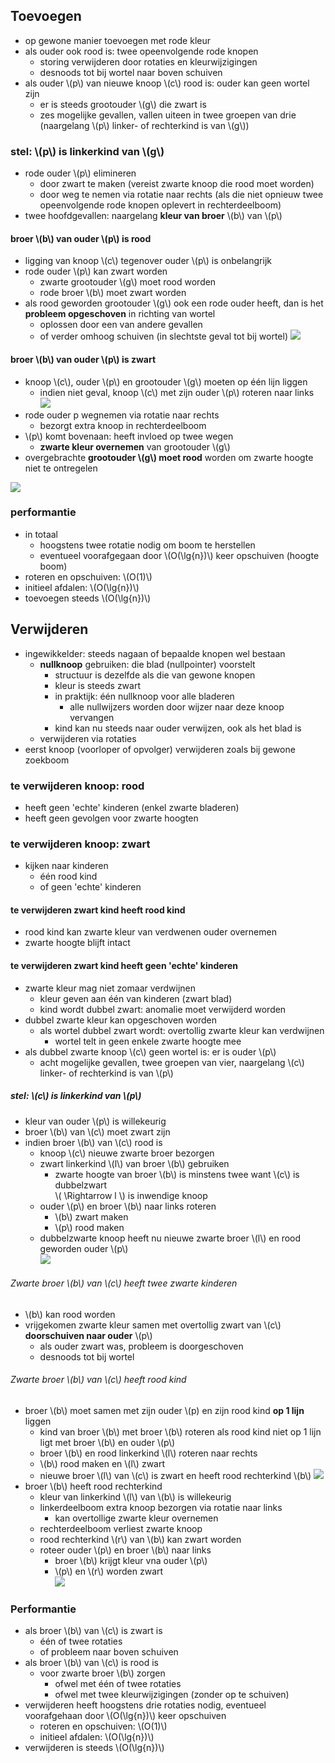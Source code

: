 ## Toevoegen

* op gewone manier toevoegen met rode kleur
* als ouder ook rood is: twee opeenvolgende rode knopen
    * storing verwijderen door rotaties en kleurwijzigingen
    * desnoods tot bij wortel naar boven schuiven
* als ouder \\(p\\) van nieuwe knoop \\(c\\) rood is: ouder kan geen wortel zijn
    * er is steeds grootouder \\(g\\) die zwart is
    * zes mogelijke gevallen, vallen uiteen in twee groepen van drie (naargelang \\(p\\) linker- of rechterkind is van \\(g\\))

### stel: \\(p\\) is linkerkind van \\(g\\)

* rode ouder \\(p\\) elimineren
    * door zwart te maken (vereist zwarte knoop die rood moet worden)
    * door weg te nemen via rotatie naar rechts (als die niet opnieuw twee opeenvolgende rode knopen oplevert in rechterdeelboom)
* twee hoofdgevallen: naargelang **kleur van broer** \\(b\\) van \\(p\\)

#### broer \\(b\\) van ouder \\(p\\) is rood

* ligging van knoop \\(c\\) tegenover ouder \\(p\\) is onbelangrijk
* rode ouder \\(p\\) kan zwart worden
    * zwarte grootouder \\(g\\) moet rood worden
    * rode broer \\(b\\) moet zwart worden
* als rood geworden grootouder \\(g\\) ook een rode ouder heeft, dan is het **probleem opgeschoven** in richting van wortel
    * oplossen door een van andere gevallen
    * of verder omhoog schuiven (in slechtste geval tot bij wortel)
![](/assets/rzboom_bu_add_rodebroer.png)

#### broer \\(b\\) van ouder \\(p\\) is zwart

* knoop \\(c\\), ouder \\(p\\) en grootouder \\(g\\) moeten op één lijn liggen
    * indien niet geval, knoop \\(c\\) met zijn ouder \\(p\\) roteren naar links  
    ![](/assets/rzboom_bu_add_cpglijn.png)
* rode ouder p wegnemen via rotatie naar rechts
    * bezorgt extra knoop in rechterdeelboom
* \\(p\\) komt bovenaan: heeft invloed op twee wegen
    * **zwarte kleur overnemen** van grootouder \\(g\\)
* overgebrachte **grootouder \\(g\\) moet rood** worden om zwarte hoogte niet te ontregelen

![](/assets/rzboom_bu_add_zwartebroer.png)

### performantie

* in totaal 
    * hoogstens twee rotatie nodig om boom te herstellen
    * eventueel voorafgegaan door \\(O(\lg{n})\\) keer opschuiven (hoogte boom)
* roteren en opschuiven: \\(O(1)\\)
* initieel afdalen: \\(O(\lg{n})\\)
* toevoegen steeds \\(O(\lg{n})\\)


## Verwijderen

* ingewikkelder: steeds nagaan of bepaalde knopen wel bestaan
    * **nullknoop** gebruiken: die blad (nullpointer) voorstelt
        * structuur is dezelfde als die van gewone knopen
        * kleur is steeds zwart
        * in praktijk: één nullknoop voor alle bladeren
            * alle nullwijzers worden door wijzer naar deze knoop vervangen
        * kind kan nu steeds naar ouder verwijzen, ook als het blad is
    * verwijderen via rotaties
* eerst knoop (voorloper  of opvolger) verwijderen zoals bij gewone zoekboom

### te verwijderen knoop: rood

* heeft geen 'echte' kinderen (enkel zwarte bladeren)
* heeft geen gevolgen voor zwarte hoogten

### te verwijderen knoop: zwart

* kijken naar kinderen
    * één rood kind
    * of geen 'echte' kinderen

#### te verwijderen zwart kind heeft rood kind

* rood kind kan zwarte kleur van verdwenen ouder overnemen
* zwarte hoogte blijft intact

#### te verwijderen zwart kind heeft geen 'echte' kinderen

* zwarte kleur mag niet zomaar verdwijnen
    * kleur geven aan één van kinderen (zwart blad)
    * kind wordt dubbel zwart: anomalie moet verwijderd worden
* dubbel zwarte kleur kan opgeschoven worden
    * als wortel dubbel zwart wordt: overtollig zwarte kleur kan verdwijnen
        * wortel telt in geen enkele zwarte hoogte mee
* als dubbel zwarte knoop \\(c\\) geen wortel is: er is ouder \\(p\\)
    * acht mogelijke gevallen, twee groepen van vier, naargelang \\(c\\) linker- of rechterkind is van \\(p\\)

##### stel: \\(c\\) is linkerkind van \\(p\\)

* kleur van ouder \\(p\\) is willekeurig
* broer \\(b\\) van \\(c\\) moet zwart zijn
* indien broer \\(b\\) van \\(c\\) rood is
    * knoop \\(c\\) nieuwe zwarte broer bezorgen
    * zwart linkerkind \\(l\\) van broer \\(b\\) gebruiken
        * zwarte hoogte van broer \\(b\\) is minstens twee want \\(c\\) is dubbelzwart  
         \\( \Rightarrow l \\) is inwendige knoop
    * ouder \\(p\\) en broer \\(b\\) naar links roteren
        * \\(b\\) zwart maken
        * \\(p\\) rood maken
    * dubbelzwarte knoop heeft nu nieuwe zwarte broer \\(l\\) en rood geworden ouder \\(p\\)  
    ![](/assets/rzboom_bu_del_rodebroer.png)

###### Zwarte broer \\(b\\) van \\(c\\) heeft twee zwarte kinderen

* \\(b\\) kan rood worden
* vrijgekomen zwarte kleur samen met overtollig zwart van \\(c\\) **doorschuiven naar ouder** \\(p\\)
    * als ouder zwart was, probleem is doorgeschoven
    * desnoods tot bij wortel

###### Zwarte broer \\(b\\) van \\(c\\) heeft rood kind

* broer \\(b\\) moet samen met zijn ouder \\(p) en zijn rood kind **op 1 lijn** liggen
    * kind van broer \\(b\\) met broer \\(b\\) roteren als rood kind niet op 1 lijn ligt met broer \\(b\\) en ouder \\(p\\)
    * broer \\(b\\) en rood linkerkind \\(l\\) roteren naar rechts
    * \\(b\\) rood maken en \\(l\\) zwart
    * nieuwe broer \\(l\\) van \\(c\\) is zwart en heeft rood rechterkind \\(b\\)
     ![](/assets/rzboom_bu_del_kbplijn.png)
* broer \\(b\\) heeft rood rechterkind
    * kleur van linkerkind \\(l\\) van \\(b\\) is willekeurig
    * linkerdeelboom extra knoop bezorgen via rotatie naar links
        * kan overtollige zwarte kleur overnemen
    * rechterdeelboom verliest zwarte knoop
    * rood rechterkind \\(r\\) van \\(b\\) kan zwart worden
    * roteer ouder \\(p\\) en broer \\(b\\) naar links
        * broer \\(b\\) krijgt kleur vna ouder \\(p\\)
        * \\(p\\) en \\(r\\) worden zwart  
    ![](/assets/rzboom_bu_del_roodrechterkind.png)

### Performantie

* als broer \\(b\\) van \\(c\\) is zwart is
    * één of twee rotaties
    * of probleem naar boven schuiven
* als broer \\(b\\) van \\(c\\) is rood is 
    * voor zwarte broer \\(b\\) zorgen
        * ofwel met één of twee rotaties
        * ofwel met twee kleurwijzigingen (zonder op te schuiven)
* verwijderen heeft hoogstens drie rotaties nodig, eventueel voorafgehaan door \\(O(\lg{n})\\) keer opschuiven
    * roteren en opschuiven: \\(O(1)\\)
    * initieel afdalen: \\(O(\lg{n})\\)
* verwijderen is steeds \\(O(\lg{n})\\)




